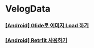 # VelogData



### [[Android] Glide로 이미지 Load 하기](https://velog.io/@jiwon3378/Android-Glide-%EB%A1%9C-%EC%9D%B4%EB%AF%B8%EC%A7%80-Load%ED%95%98%EA%B8%B0)

### [[Android] Retrfit 사용하기](https://velog.io/@jiwon3378/AndroidRetrofit%EC%9C%BC%EB%A1%9C-Rest-API%EB%A5%BC-%EC%82%AC%EC%9A%A9)
